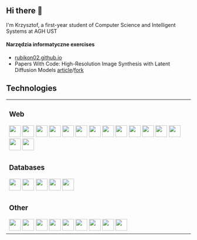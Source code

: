 ## Hi there 👋

I'm Krzysztof, a first-year student of Computer Science and Intelligent Systems at AGH UST

#### Narzędzia informatyczne exercises

- [rubikon02.github.io](https://rubikon02.github.io)
- Papers With Code: High-Resolution Image Synthesis with Latent Diffusion Models
[article](https://paperswithcode.com/paper/high-resolution-image-synthesis-with-latent)/[fork](https://github.com/rubikon02/stable-diffusion)


<!--
**rubikon02/rubikon02** is a ✨ _special_ ✨ repository because its `README.md` (this file) appears on your GitHub profile.

Here are some ideas to get you started:

- 🔭 I’m currently working on ...
- 🌱 I’m currently learning ...
- 👯 I’m looking to collaborate on ...
- 🤔 I’m looking for help with ...
- 💬 Ask me about ...
- 📫 How to reach me: ...
- 😄 Pronouns: ...
- ⚡ Fun fact: ...
-->

<!-- [![Anurag's GitHub stats](https://github-readme-stats.vercel.app/api?username=rubikon02)](https://github.com/anuraghazra/github-readme-stats) -->



## Technologies

<table>
<tr>
<td>

### Web
<img src="https://img.shields.io/badge/JavaScript-F7DF1E?style=for-the-badge&logo=javascript&logoColor=black" height="32"/> 
<img src="https://img.shields.io/badge/TypeScript-007ACC?style=for-the-badge&logo=typescript&logoColor=white" height="32"/> 
<img src="https://img.shields.io/badge/React-20232A?style=for-the-badge&logo=react&logoColor=61DAFB" height="32"/>
<img src="https://img.shields.io/badge/Vue.js-35495E?style=for-the-badge&logo=vuedotjs&logoColor=4FC08D" height="32"/> 
<img src="https://img.shields.io/badge/Angular-DD0031?style=for-the-badge&logo=angular&logoColor=white" height="32"/>
<img src="https://img.shields.io/badge/Svelte-4A4A55?style=for-the-badge&logo=svelte&logoColor=FF3E00" height="32"/>
<img src="https://img.shields.io/badge/HTML5-E34F26?style=for-the-badge&logo=html5&logoColor=white" height="32"/> 
<img src="https://img.shields.io/badge/CSS3-1572B6?style=for-the-badge&logo=css3&logoColor=white" height="32"/> 
<img src="https://img.shields.io/badge/Tailwind_CSS-38B2AC?style=for-the-badge&logo=tailwind-css&logoColor=white" height="32"/>
<img src="https://img.shields.io/badge/Node.js-339933?style=for-the-badge&logo=nodedotjs&logoColor=white" height="32"/>
<img src="https://img.shields.io/badge/Express.js-000000?style=for-the-badge&logo=express&logoColor=white" height="32"/> 
<img src="https://img.shields.io/badge/Socket.io-010101?&style=for-the-badge&logo=Socket.io&logoColor=white" height="32"/> 
<img src="https://img.shields.io/badge/Three.js-000000?&style=for-the-badge&logo=Three.js&logoColor=white" height="32"/> 
<img src="https://img.shields.io/badge/WebGL-990000?&style=for-the-badge&logo=WebGL&logoColor=white" height="32"/> 
<img src="https://img.shields.io/badge/PHP-777BB4?style=for-the-badge&logo=php&logoColor=white" height="32"/> 

</td>
</tr>
<tr>
<td>
  
### Databases
  
<img src="https://img.shields.io/badge/MySQL-00000F?style=for-the-badge&logo=mysql&logoColor=white" height="32"/> 
<img src="https://img.shields.io/badge/PostgreSQL-316192?style=for-the-badge&logo=postgresql&logoColor=white" height="32"/> 
<img src="https://img.shields.io/badge/SQLite-07405E?style=for-the-badge&logo=sqlite&logoColor=white" height="32"/> 
<img src="https://img.shields.io/badge/MongoDB-4EA94B?style=for-the-badge&logo=mongodb&logoColor=white" height="32"/> 
<img src="https://img.shields.io/badge/CouchDB-E42528?style=for-the-badge&logo=apachecouchdb&logoColor=white" height="32"/>

</td>
</tr>
<tr>
<td>

### Other

<img src="https://img.shields.io/badge/Kotlin-7F52FF.svg?&style=for-the-badge&logo=Kotlin&logoColor=white" height="32"/>
<img src="https://img.shields.io/badge/Python-3776AB?style=for-the-badge&logo=python&logoColor=white" height="32"/> 
<img src="https://img.shields.io/badge/Godot-478CBF.svg?&style=for-the-badge&logo=godotengine&logoColor=white" height="32"/>
<img src="https://img.shields.io/badge/Unity-000000.svg?&style=for-the-badge&logo=Unity" height="32"/>
<img src="https://img.shields.io/badge/C%23-7F52FF.svg?&style=for-the-badge&logo=csharp&logoColor=white" height="32"/>
<img src="https://img.shields.io/badge/C-A8B9CC.svg?&style=for-the-badge&logo=C&logoColor=white" height="32"/>
<img src="https://img.shields.io/badge/C++-00599C.svg?&style=for-the-badge&logo=cplusplus&logoColor=white" height="32"/>
<img src="https://img.shields.io/badge/Git-F05032?style=for-the-badge&logo=git&logoColor=white" height="32"/>
<img src="https://img.shields.io/badge/Blender-F5792A.svg?&style=for-the-badge&logo=blender&logoColor=white" height="32"/>

</td>
</tr>
</table>


